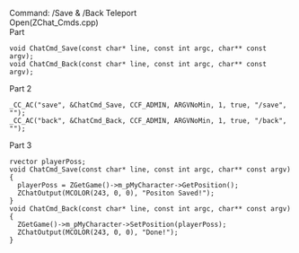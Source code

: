 Command: /Save & /Back Teleport<br>
Open(ZChat_Cmds.cpp) <br>
Part <br>

    void ChatCmd_Save(const char* line, const int argc, char** const argv);
    void ChatCmd_Back(const char* line, const int argc, char** const argv);

Part 2

	_CC_AC("save", &ChatCmd_Save, CCF_ADMIN, ARGVNoMin, 1, true, "/save", "");
	_CC_AC("back", &ChatCmd_Back, CCF_ADMIN, ARGVNoMin, 1, true, "/back", "");


Part 3

    rvector playerPoss;
    void ChatCmd_Save(const char* line, const int argc, char** const argv)
    {
      playerPoss = ZGetGame()->m_pMyCharacter->GetPosition();
      ZChatOutput(MCOLOR(243, 0, 0), "Positon Saved!");
    }
    void ChatCmd_Back(const char* line, const int argc, char** const argv)
    {
      ZGetGame()->m_pMyCharacter->SetPosition(playerPoss);
      ZChatOutput(MCOLOR(243, 0, 0), "Done!");
    }

